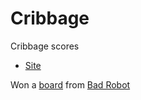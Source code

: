 # Cribbage

Cribbage scores

- [Site](https://alexhedley.github.io/cribbage)

Won a [board](https://twitter.com/bad_robot/status/1038146811909693440?lang=en) from [Bad Robot](https://twitter.com/bad_robot)
